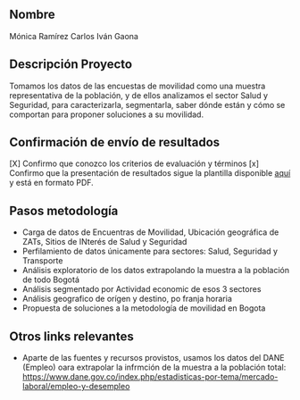 ## Nombre

Mónica Ramírez
Carlos Iván Gaona

## Descripción Proyecto

Tomamos los datos de las encuestas de movilidad como una muestra representativa de la población, y de ellos analizamos el sector Salud y Seguridad, para caracterizarla, segmentarla, saber dónde están y cómo se comportan para proponer soluciones a su movilidad.

## Confirmación de envío de resultados


[X] Confirmo que conozco los criterios de evaluación y términos
[x] Confirmo que la presentación de resultados sigue la plantilla disponible [aquí](https://docs.google.com/presentation/d/1dCFx4epg2Ny-g-Ubq9esXCEXE6pEQwWsn1T7OImvzdI/edit?usp=sharing) y está en formato PDF.



## Pasos metodología

- Carga de datos de Encuentras de Movilidad, Ubicación geográfica de ZATs, Sitios de INterés de Salud y Seguridad
- Perfilamiento de datos únicamente para sectores: Salud, Seguridad y Transporte
- Análisis exploratorio de los datos extrapolando la muestra a la población de todo Bogotá
- Análisis segmentado por Actividad economic de esos 3 sectores
- Análisis geografico de orígen y destino, po franja horaria
- Propuesta de soluciones a la metodología de movilidad en Bogota



## Otros links relevantes

- Aparte de las fuentes y recursos provistos, usamos los datos del DANE (Empleo) oara extrapolar la infrmción de la muestra a la población total:
https://www.dane.gov.co/index.php/estadisticas-por-tema/mercado-laboral/empleo-y-desempleo
